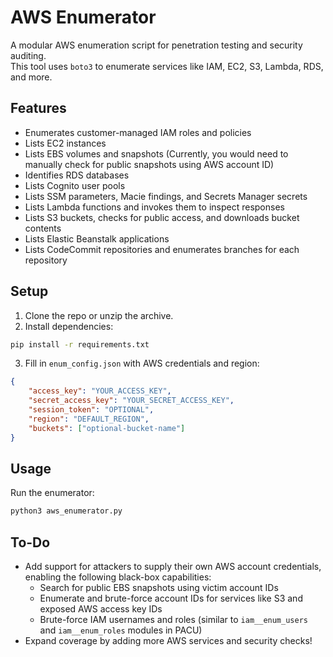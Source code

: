 # AWS Enumerator

A modular AWS enumeration script for penetration testing and security auditing.  
This tool uses `boto3` to enumerate services like IAM, EC2, S3, Lambda, RDS, and more.

## Features

- Enumerates customer-managed IAM roles and policies
- Lists EC2 instances
- Lists EBS volumes and snapshots (Currently, you would need to manually check for public snapshots using AWS account ID)
- Identifies RDS databases
- Lists Cognito user pools
- Lists SSM parameters, Macie findings, and Secrets Manager secrets
- Lists Lambda functions and invokes them to inspect responses
- Lists S3 buckets, checks for public access, and downloads bucket contents
- Lists Elastic Beanstalk applications
- Lists CodeCommit repositories and enumerates branches for each repository

## Setup

1. Clone the repo or unzip the archive.
2. Install dependencies:

```bash
pip install -r requirements.txt
```

3. Fill in `enum_config.json` with AWS credentials and region:

```json
{
    "access_key": "YOUR_ACCESS_KEY",
    "secret_access_key": "YOUR_SECRET_ACCESS_KEY",
    "session_token": "OPTIONAL",
    "region": "DEFAULT_REGION",
    "buckets": ["optional-bucket-name"]
}
```

## Usage

Run the enumerator:

```bash
python3 aws_enumerator.py
```

## To-Do

- Add support for attackers to supply their own AWS account credentials, enabling the following black-box capabilities:
  - Search for public EBS snapshots using victim account IDs  
  - Enumerate and brute-force account IDs for services like S3 and exposed AWS access key IDs  
  - Brute-force IAM usernames and roles (similar to `iam__enum_users` and `iam__enum_roles` modules in PACU)
- Expand coverage by adding more AWS services and security checks!
